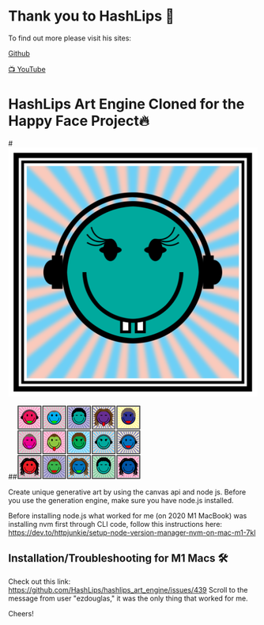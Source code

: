 # Thank you to HashLips 👄

To find out more please visit his sites:

[Github](https://github.com/HashLips)

[📺 YouTube](https://www.youtube.com/channel/UC1LV4_VQGBJHTJjEWUmy8nA)

# HashLips Art Engine Cloned for the Happy Face Project🔥

#![Be Happy](./Happy_Faces_ArtEngine/build/images/9.png)

##![More the Merrier](./Happy_Faces_ArtEngine/build/preview.png)

Create unique generative art by using the canvas api and node js. Before you use the generation engine, make sure you have node.js installed.

Before installing node.js what worked for me (on 2020 M1 MacBook) was installing nvm first through CLI code, follow this instructions here:
https://dev.to/httpjunkie/setup-node-version-manager-nvm-on-mac-m1-7kl

## Installation/Troubleshooting for M1 Macs 🛠️

Check out this link: https://github.com/HashLips/hashlips_art_engine/issues/439
Scroll to the message from user "ezdouglas," it was the only thing that worked for me.  

Cheers!

